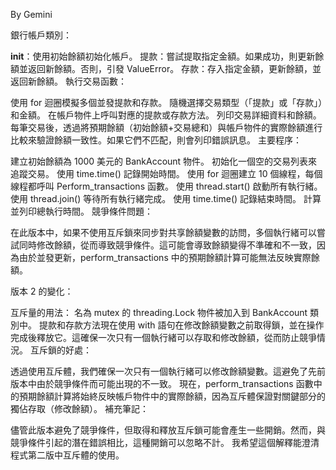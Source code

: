 By Gemini

銀行帳戶類別：

__init__：使用初始餘額初始化帳戶。
提款：嘗試提取指定金額。如果成功，則更新餘額並返回新餘額。否則，引發 ValueError。
存款：存入指定金額，更新餘額，並返回新餘額。
執行交易函數：

使用 for 迴圈模擬多個並發提款和存款。
隨機選擇交易類型（「提款」或「存款」）和金額。
在帳戶物件上呼叫對應的提款或存款方法。
列印交易詳細資料和餘額。
每筆交易後，透過將預期餘額（初始餘額+交易總和）與帳戶物件的實際餘額進行比較來驗證餘額一致性。如果它們不匹配，則會列印錯誤訊息。
主要程序：

建立初始餘額為 1000 美元的 BankAccount 物件。
初始化一個空的交易列表來追蹤交易。
使用 time.time() 記錄開始時間。
使用 for 迴圈建立 10 個線程，每個線程都呼叫 Perform_transactions 函數。
使用 thread.start() 啟動所有執行緒。
使用 thread.join() 等待所有執行緒完成。
使用 time.time() 記錄結束時間。
計算並列印總執行時間。
競爭條件問題：

在此版本中，如果不使用互斥鎖來同步對共享餘額變數的訪問，多個執行緒可以嘗試同時修改餘額，從而導致競爭條件。這可能會導致餘額變得不準確和不一致，因為由於並發更新，perform_transactions 中的預期餘額計算可能無法反映實際餘額。

版本 2 的變化：

互斥量的用法：
名為 mutex 的 threading.Lock 物件被加入到 BankAccount 類別中。
提款和存款方法現在使用 with 語句在修改餘額變數之前取得鎖，並在操作完成後釋放它。這確保一次只有一個執行緒可以存取和修改餘額，從而防止競爭情況。
互斥鎖的好處：

透過使用互斥體，我們確保一次只有一個執行緒可以修改餘額變數。這避免了先前版本中由於競爭條件而可能出現的不一致。
現在，perform_transactions 函數中的預期餘額計算將始終反映帳戶物件中的實際餘額，因為互斥體保證對關鍵部分的獨佔存取（修改餘額）。
補充筆記：

儘管此版本避免了競爭條件，但取得和釋放互斥鎖可能會產生一些開銷。然而，與競爭條件引起的潛在錯誤相比，這種開銷可以忽略不計。
我希望這個解釋能澄清程式第二版中互斥體的使用。
